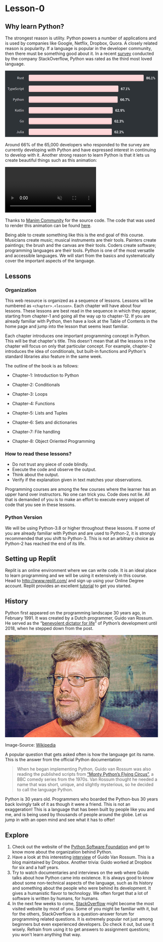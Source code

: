 # Lesson-0

## Why learn Python?

The strongest reason is utility. Python powers a number of applications and is used by companies like Google, Netflix, Dropbox, Quora. A closely related reason is popularity. If a language is popular in the developer community, then there must be something good about it. In a recent [survey](https://insights.stackoverflow.com/survey/2020#technology-most-loved-dreaded-and-wanted-languages-loved) conducted by the company StackOverflow, Python was rated as the third most loved language.



<img src="../assets/images/img-016.png" style="zoom:80%;" />



Around 66% of the 65,000 developers who responded to the survey are currently developing with Python and have expressed interest in continuing to develop with it. Another strong reason to learn Python is that it lets us create beautiful things such as this animation:

<video controls loop autoplay muted>
    <source src="../assets/videos/sinx.mp4" type="video/mp4" zoom=50%>
</video>




Thanks to [Manim Community](https://docs.manim.community/en/v0.4.0/examples.html#special-camera-settings) for the source code. The code that was used to render this animation can be found [here](https://github.com/pypod/pypod.github.io/blob/main/code/lesson_0.py).

Being able to create something like this is the end goal of this course. Musicians create music; musical instruments are their tools. Painters create paintings; the brush and the canvas are their tools. Coders create software; programming languages are their tools. Python is one of the most versatile and accessible languages.  We will start from the basics and systematically cover the important aspects of the language. 



## Lessons

### Organization

This web resource is organized as a sequence of lessons. Lessons will be numbered as `<chapter>.<lesson>`. Each chapter will have about four lessons. These lessons are best read in the sequence in which they appear, starting from chapter-1 and going all the way up to chapter-12. If you are already familiar with Python, then have a look at the Table of Contents in the home page and jump into the lesson that seems least familiar.

Each chapter introduces one important programming concept in Python. This will be that chapter's title. This doesn't mean that all the lessons in the chapter will focus on only that particular concept. For example, chapter-2 introduces the idea of conditionals, but built-in functions and Python's standard libraries also feature in the same week.

The outline of the book is as follows:

- Chapter-1: Introduction to Python

- Chapter-2: Conditionals
- Chapter-3: Loops
- Chapter-4: Functions
- Chapter-5: Lists and Tuples
- Chapter-6: Sets and dictionaries
- Chapter-7: File handling
- Chapter-8: Object Oriented Programming



### How to read these lessons?

- Do not trust any piece of code blindly.
- Execute the code and observe the output.
- Think about the output. 
- Verify if the explanation given in text matches your observations.

Programming courses are among the few courses where the learner has an upper hand over instructors. No one can trick you. Code does not lie. All that is demanded of you is to make an effort to execute every snippet of code that you see in these lessons.



### Python Version

We will be using Python-3.8 or higher throughout these lessons. If some of you are already familiar with Python and are used to Python-2, it is strongly recommended that you shift to Python-3. This is not an arbitrary choice as Python-2 has reached the end of its life.



## Setting up Replit

Replit is an online environment where we can write code. It is an ideal place to learn programming and we will be using it extensively in this course. Head to http://www.replit.com/ and sign up using your Online Degree account. Replit provides an excellent [tutorial](https://docs.replit.com/tutorials/01-introduction-to-the-repl-it-ide) to get you started.



## History

Python first appeared on the programming landscape 30 years ago, in February 1991. It was created by a Dutch programmer, Guido van Rossum. He served as the “[benevolent dictator for life](https://en.wikipedia.org/wiki/Benevolent_dictator_for_life)” of Python’s development until 2018, when he stepped down from the post.

<img src="../assets/images/guido.jpg" style="zoom:60%;" />

Image-Source: [Wikipedia](https://en.wikipedia.org/wiki/Guido_van_Rossum#/media/File:Guido-portrait-2014-drc.jpg)

A popular question that gets asked often is how the language got its name. This is the answer from the official Python documentation:

> When he began implementing Python, Guido van Rossum was also reading the published scripts from [“Monty Python’s Flying Circus”](https://en.wikipedia.org/wiki/Monty_Python), a BBC comedy series from the 1970s. Van Rossum thought he needed a name that was short, unique, and slightly mysterious, so he decided to call the language Python.

Python is 30 years old. Programmers who boarded the Python-bus 30 years back lovingly talk of it as though it were a friend. This is not an exaggeration! This is a language that has been built by people like you and me, and is being used by thousands of people around the globe. Let us jump in with an open mind and see what it has to offer!



## Explore

1. Check out the website of the [Python Software Foundation](https://www.python.org/psf/) and get to know more about the organization behind Python.
2. Have a look at this interesting [interview](https://blog.dropbox.com/topics/work-culture/-the-mind-at-work--guido-van-rossum-on-how-python-makes-thinking) of Guido Van Rossum. This is a blog maintained by Dropbox. Another trivia: Guido worked at Dropbox for six and a half years. 
3. Try to watch documentaries and interviews on the web where Guido talks about how Python came into existence. It is always good to know about some non-technical aspects of the language, such as its history and something about the people who were behind its development. It gives a humanistic flavor to technology. We often forget that a lot of software is written by humans, for humans.
4. In the next few weeks to come, [StackOverflow](https://stackoverflow.com/) might become the most visited website by most of you. Some of you might be familiar with it, but for the others, StackOverflow is a question-answer forum for programming related questions. It is extremely popular not just among beginners but even experienced developers. Do check it out, but use it wisely. Refrain from using it to get answers to assignment questions; you won't learn anything that way.

